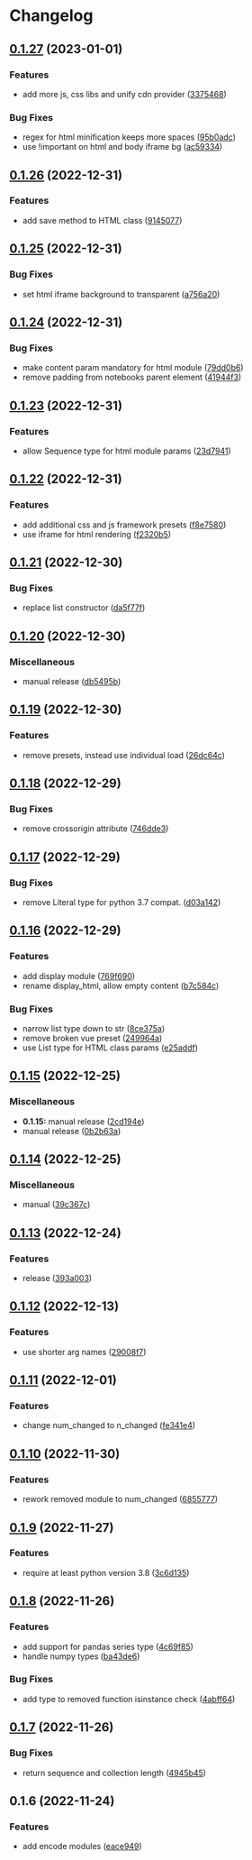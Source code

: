 # Changelog

## [0.1.27](https://github.com/n6ai/n6py/compare/v0.1.26...v0.1.27) (2023-01-01)


### Features

* add more js, css libs and unify cdn provider ([3375468](https://github.com/n6ai/n6py/commit/33754689ee86a8c579afb1b269656f6b61736828))


### Bug Fixes

* regex for html minification keeps more spaces ([95b0adc](https://github.com/n6ai/n6py/commit/95b0adc587bd14f72e7dd3b70cd04113a002a9ce))
* use !important on html and body iframe bg ([ac59334](https://github.com/n6ai/n6py/commit/ac593341f5638d7274942d09c25fac18979cb2aa))

## [0.1.26](https://github.com/n6ai/n6py/compare/v0.1.25...v0.1.26) (2022-12-31)


### Features

* add save method to HTML class ([9145077](https://github.com/n6ai/n6py/commit/91450774d27ab1a85c00aa2b6c3fce79c50128b4))

## [0.1.25](https://github.com/n6ai/n6py/compare/v0.1.24...v0.1.25) (2022-12-31)


### Bug Fixes

* set html iframe background to transparent ([a756a20](https://github.com/n6ai/n6py/commit/a756a2051ebe78c0a9f122a285ddcde9d1425cff))

## [0.1.24](https://github.com/n6ai/n6py/compare/v0.1.23...v0.1.24) (2022-12-31)


### Bug Fixes

* make content param mandatory for html module ([79dd0b6](https://github.com/n6ai/n6py/commit/79dd0b60dc34d188dd5ac85050c4d1d83201c446))
* remove padding from notebooks parent element ([41944f3](https://github.com/n6ai/n6py/commit/41944f3acb3e575fe6a987c13464be67f78b7c15))

## [0.1.23](https://github.com/n6ai/n6py/compare/v0.1.22...v0.1.23) (2022-12-31)


### Features

* allow Sequence type for html module params ([23d7941](https://github.com/n6ai/n6py/commit/23d794138e0ca7adfc8a541e771265eb29e1f18e))

## [0.1.22](https://github.com/n6ai/n6py/compare/v0.1.21...v0.1.22) (2022-12-31)


### Features

* add additional css and js framework presets ([f8e7580](https://github.com/n6ai/n6py/commit/f8e7580bd377ce13bdad717b61f630190cd7233a))
* use iframe for html rendering ([f2320b5](https://github.com/n6ai/n6py/commit/f2320b5384e359da174c2768b4e0ddd67889d6a6))

## [0.1.21](https://github.com/n6ai/n6py/compare/v0.1.20...v0.1.21) (2022-12-30)


### Bug Fixes

* replace list constructor ([da5f77f](https://github.com/n6ai/n6py/commit/da5f77ff6d62440576d83e82effa480084c18787))

## [0.1.20](https://github.com/n6ai/n6py/compare/v0.1.19...v0.1.20) (2022-12-30)


### Miscellaneous

* manual release ([db5495b](https://github.com/n6ai/n6py/commit/db5495bdf8f96e947065f9442475fc3b6d4b9d97))

## [0.1.19](https://github.com/n6ai/n6py/compare/v0.1.18...v0.1.19) (2022-12-30)


### Features

* remove presets, instead use individual load ([26dc64c](https://github.com/n6ai/n6py/commit/26dc64c65848c0ee07ef700dde085fe6c5743f42))

## [0.1.18](https://github.com/n6ai/n6py/compare/v0.1.17...v0.1.18) (2022-12-29)


### Bug Fixes

* remove crossorigin attribute ([746dde3](https://github.com/n6ai/n6py/commit/746dde355f344c5ebd483811cc295b734a688941))

## [0.1.17](https://github.com/n6ai/n6py/compare/v0.1.16...v0.1.17) (2022-12-29)


### Bug Fixes

* remove Literal type for python 3.7 compat. ([d03a142](https://github.com/n6ai/n6py/commit/d03a142f0b166da43ee6a9f5017dda172aa0dc71))

## [0.1.16](https://github.com/n6ai/n6py/compare/v0.1.15...v0.1.16) (2022-12-29)


### Features

* add display module ([769f690](https://github.com/n6ai/n6py/commit/769f6903329e8b59f72253b34e9068d3c2adeaf1))
* rename display_html, allow empty content ([b7c584c](https://github.com/n6ai/n6py/commit/b7c584c510fd2fca74bbc28fc9109f83a6bfe9c0))


### Bug Fixes

* narrow list type down to str ([8ce375a](https://github.com/n6ai/n6py/commit/8ce375a27d2d6f7be02c6c1263bb378a919aae6b))
* remove broken vue preset ([249964a](https://github.com/n6ai/n6py/commit/249964a9ec55b2e54b29783742bd1fdbbadef401))
* use List type for HTML class params ([e25addf](https://github.com/n6ai/n6py/commit/e25addf87e94fc48a3b6488c53a83450485ed7d9))

## [0.1.15](https://github.com/n6ai/n6py/compare/v0.1.14...v0.1.15) (2022-12-25)


### Miscellaneous

* **0.1.15:** manual release ([2cd194e](https://github.com/n6ai/n6py/commit/2cd194ebd48585baf163306b294280535f22dccc))
* manual release ([0b2b63a](https://github.com/n6ai/n6py/commit/0b2b63aafbe9e69a007427de45367df651302c4d))

## [0.1.14](https://github.com/n6ai/n6py/compare/v0.1.13...v0.1.14) (2022-12-25)


### Miscellaneous

* manual ([39c367c](https://github.com/n6ai/n6py/commit/39c367c7c1081aecf674b572a8a9c12fb92868e5))

## [0.1.13](https://github.com/n6ai/n6py/compare/v0.1.12...v0.1.13) (2022-12-24)


### Features

* release ([393a003](https://github.com/n6ai/n6py/commit/393a003bfc13c96070f945fc0a7d21be7c65041c))

## [0.1.12](https://github.com/n6ai/n6py/compare/v0.1.11...v0.1.12) (2022-12-13)


### Features

* use shorter arg names ([29008f7](https://github.com/n6ai/n6py/commit/29008f7ddd8eb582d7ec16abc9010e8a06e1160c))

## [0.1.11](https://github.com/n6ai/n6py/compare/v0.1.10...v0.1.11) (2022-12-01)


### Features

* change num_changed to n_changed ([fe341e4](https://github.com/n6ai/n6py/commit/fe341e4eb235025e38862a9055e0cd0b856fc5d3))

## [0.1.10](https://github.com/n6ai/n6py/compare/v0.1.9...v0.1.10) (2022-11-30)


### Features

* rework removed module to num_changed ([6855777](https://github.com/n6ai/n6py/commit/6855777db1c078160799b273a79e8f7288391f26))

## [0.1.9](https://github.com/n6ai/n6py/compare/v0.1.8...v0.1.9) (2022-11-27)


### Features

* require at least python version 3.8 ([3c6d135](https://github.com/n6ai/n6py/commit/3c6d135b759e795181492be7a6c983d1d7a86e76))

## [0.1.8](https://github.com/n6ai/n6py/compare/v0.1.7...v0.1.8) (2022-11-26)


### Features

* add support for pandas series type ([4c69f85](https://github.com/n6ai/n6py/commit/4c69f85017f1ff768daa35f0f3852a2d949bab6e))
* handle numpy types ([ba43de6](https://github.com/n6ai/n6py/commit/ba43de67eb18f0b2f6314e732b1dd939af419923))


### Bug Fixes

* add type to removed function isinstance check ([4abff64](https://github.com/n6ai/n6py/commit/4abff64e4ce929286fcc32406f86f272fe4c6b0d))

## [0.1.7](https://github.com/n6ai/n6py/compare/v0.1.6...v0.1.7) (2022-11-26)


### Bug Fixes

* return sequence and collection length ([4945b45](https://github.com/n6ai/n6py/commit/4945b45291ee2cdc7c5cfc1609228e7f94ef1f90))

## 0.1.6 (2022-11-24)


### Features

* add encode modules ([eace949](https://github.com/n6ai/n6py/commit/eace94963b6fdc7a5baa82a6897d5135eebc2302))
